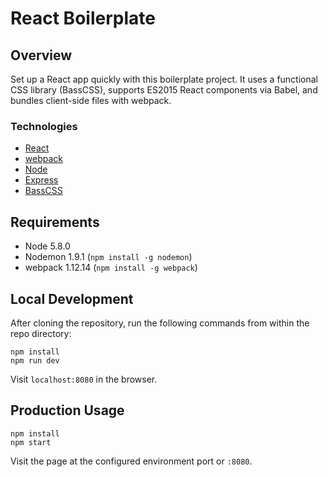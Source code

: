 # React Boilerplate

## Overview
Set up a React app quickly with this boilerplate project. It uses a functional CSS library (BassCSS), supports ES2015 React components via Babel, and bundles client-side files with webpack.

### Technologies
- [React](https://facebook.github.io/react/)
- [webpack](https://webpack.github.io/)
- [Node](https://nodejs.org/en/)
- [Express](http://expressjs.com/)
- [BassCSS](http://www.basscss.com/)

## Requirements
- Node 5.8.0
- Nodemon 1.9.1 (`npm install -g nodemon`)
- webpack 1.12.14 (`npm install -g webpack`)

## Local Development

After cloning the repository, run the following commands from within the repo directory:
```
npm install
npm run dev
```

Visit `localhost:8080` in the browser.

## Production Usage

```
npm install
npm start
```

Visit the page at the configured environment port or `:8080`.
